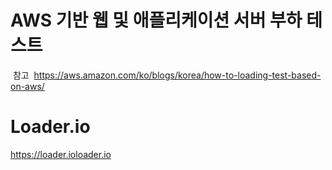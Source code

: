 # AWS 기반 웹 및 애플리케이션 서버 부하 테스트
  참고
  https://aws.amazon.com/ko/blogs/korea/how-to-loading-test-based-on-aws/

# Loader.io
  https://loader.ioloader.io 
  
